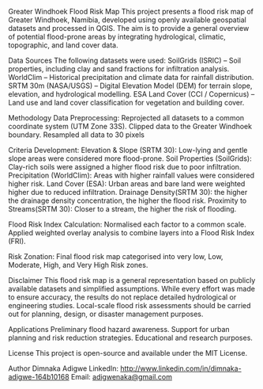 Greater Windhoek Flood Risk Map
This project presents a flood risk map of Greater Windhoek, Namibia, developed using openly available geospatial datasets and processed in QGIS. The aim is to provide a general overview of potential flood-prone areas by integrating hydrological, climatic, topographic, and land cover data.

Data Sources
The following datasets were used:
	SoilGrids (ISRIC) – Soil properties, including clay and sand fractions for infiltration analysis.
	WorldClim – Historical precipitation and climate data for rainfall distribution.
	SRTM 30m (NASA/USGS) – Digital Elevation Model (DEM) for terrain slope, elevation, and hydrological modelling.
	ESA Land Cover (CCI / Copernicus) – Land use and land cover classification for vegetation and building cover.

Methodology
Data Preprocessing:
	Reprojected all datasets to a common coordinate system (UTM Zone 33S).
	Clipped data to the Greater Windhoek boundary.
	Resampled all data to 30 pixels

Criteria Development:
Elevation & Slope (SRTM 30): Low-lying and gentle slope areas were considered more flood-prone.
Soil Properties (SoilGrids): Clay-rich soils were assigned a higher flood risk due to poor infiltration.
Precipitation (WorldClim): Areas with higher rainfall values were considered higher risk.
Land Cover (ESA): Urban areas and bare land were weighted higher due to reduced infiltration.
Drainage Density(SRTM 30): the higher the drainage density concentration, the higher the flood risk.
Proximity to Streams(SRTM 30): Closer to a stream, the higher the risk of flooding.

Flood Risk Index Calculation:
Normalised each factor to a common scale.
Applied weighted overlay analysis to combine layers into a Flood Risk Index (FRI).

Risk Zonation:
Final flood risk map categorised into very low, Low, Moderate, High, and Very High Risk zones.

Disclaimer
This flood risk map is a general representation based on publicly available datasets and simplified assumptions. While every effort was made to ensure accuracy, the results do not replace detailed hydrological or engineering studies. Local-scale flood risk assessments should be carried out for planning, design, or disaster management purposes.

Applications
	Preliminary flood hazard awareness.
	Support for urban planning and risk reduction strategies.
	Educational and research purposes.

License
This project is open-source and available under the MIT License.

Author
Dimnaka Adigwe
LinkedIn: http://www.linkedin.com/in/dimnaka-adigwe-164b10168 
Email: adigwenaka@gmail.com
